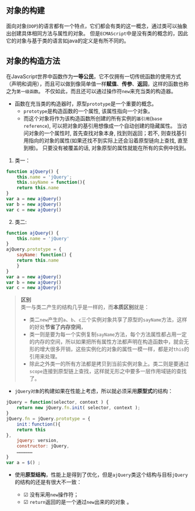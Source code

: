 ## 对象的构建

面向对象(`OOP`)的语言都有一个特点，它们都会有类的这一概念，通过类可以抽象出创建具体相同方法与属性的对象。
但是`ECMAScript`中是没有类的概念的，因此它的对象与基于类的语言如java的定义是有所不同的。

## 对象的构造方法
在JavaScript世界中函数作为**一等公民**，它不仅拥有一切传统函数的使用方式（声明和调用），而且可以做到像简单值一样**赋值**、**传参**、**返回**，这样的函数也称之为`第一级函数`。
不仅如此，而且还可以通过操作符`new`来充当类的构造器。

- 函数在充当类的构造器时，原型`prototype`是一个重要的概念。
    - `prototype`是构造函数的一个属性, 该属性指向一个对象。
    - 而这个对象将作为该构造函数所创建的所有实例的`基引用`(`base reference`), 可以把对象的基引用想像成一个自动创建的隐藏属性。 当访问对象的一个属性时, 首先查找对象本身, 找到则返回；若不, 则查找基引用指向的对象的属性(如果还找不到实际上还会沿着原型链向上查找,  直至到根)。 只要没有被覆盖的话, 对象原型的属性就能在所有的实例中找到。

1. 类一：
```javascript
function ajQuery() {
    this.name = 'jQuery';
    this.sayName = function(){
    return this.name
}
var a = new ajQuery()
var b = new ajQuery()
var c = new ajQuery()
``` 

2. 类二:
```javascript
function ajQuery() {
    this.name = 'jQuery'
}
ajQuery.prototype = {
    sayName: function() {
    return this.name
    }
}
var a = new ajQuery()
var b = new ajQuery()
var c = new ajQuery()
```
> **区别**  
> 类一与类二产生的结构几乎是一样的，而**本质区别**就是：
> - 类二`new`产生的`a`、`b`、`c`三个实例对象共享了原型的`sayName`方法，这样的好处**节省了内存空间**，
> - 类一则是要为每一个实例复制`sayName`方法，每个方法属性都占用一定的内存的空间，所以如果把所有属性方法都声明在构造函数中，就会无形的增大很多开销，这些实例化的对象的属性一模一样，都是对`this`的引用来处理。
> - 除此之外类一的所有方法都是拷贝到当前实例对象上。类二则是要通过`scope`连接到原型链上查找，这样就无形之中要多一层作用域链的查找了。

- `jQuery对象`的构建如果在性能上考虑，所以就必须采用**原型式**的结构：

```javascript
jQuery = function(selector, context ) {
    return new jQuery.fn.init( selector, context );
}
jQuery.fn = jQuery.prototype = {
    init：function(){
    return this
},
    jquery: version,
    constructor: jQuery,
    ………………
}
var a = $() ;
```

- 使用**原型结构**，性能上是得到了优化，但是`ajQuery`类这个结构与目标`jQuery`的结构的还是有很大不一致：

   - ☑   没有采用`new`操作符；
   - ☑   `return`返回的是一个通过`new`出来的的对象 。